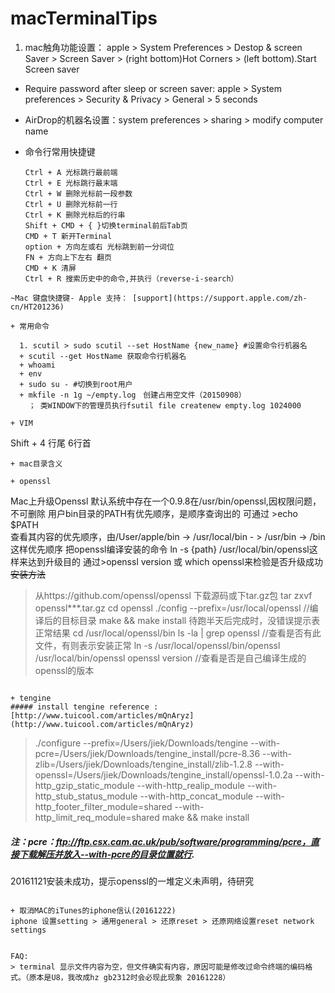 # macTerminalTips

1. mac触角功能设置： apple > System Preferences > Destop & screen Saver > Screen Saver > (right bottom)Hot Corners > (left bottom).Start Screen saver

+ Require password after sleep or screen saver:  apple > System preferences > Security & Privacy > General > 5 seconds

+ AirDrop的机器名设置：system preferences > sharing > modify computer name

+ 命令行常用快捷键
  ```
  Ctrl + A 光标跳行最前端
  Ctrl + E 光标跳行最末端
  Ctrl + W 删除光标前一段参数
  Ctrl + U 删除光标前一行
  Ctrl + K 删除光标后的行串
  Shift + CMD + { }切换terminal前后Tab页
  CMD + T 新开Terminal
  option + 方向左或右 光标跳到前一分词位
  FN + 方向上下左右 翻页
  CMD + K 清屏
  Ctrl + R 搜索历史中的命令,并执行（reverse-i-search）
```
~Mac 键盘快捷键- Apple 支持： [support](https://support.apple.com/zh-cn/HT201236)

+ 常用命令
  
  1. scutil > sudo scutil --set HostName {new_name} #设置命令行机器名
  + scutil --get HostName 获取命令行机器名
  + whoami
  + env
  + sudo su - #切换到root用户
  + mkfile -n 1g ~/empty.log　创建占用空文件（20150908）
    ； 类WINDOW下的管理员执行fsutil file createnew empty.log 1024000

+ VIM
  ```
  Shift + 4 行尾  6行首
  ```
+ mac目录含义

+ openssl
  ```
  Mac上升级Openssl
  默认系统中存在一个0.9.8在/usr/bin/openssl,因权限问题，不可删除
  用户bin目录的PATH有优先顺序，是顺序查询出的
  可通过 >echo $PATH   
  查看其内容的优先顺序，由/User/apple/bin -> /usr/local/bin - > /usr/bin -> /bin这样优先顺序
  把openssl编译安装的命令 ln -s {path} /usr/local/bin/openssl这样来达到升级目的
  通过>openssl version 或 which openssl来检验是否升级成功
  ~~安装方法~~
  > 从https://github.com/openssl/openssl 下载源码或下tar.gz包
  > tar zxvf openssl***.tar.gz
  > cd openssl
  > ./config --prefix=/usr/local/openssl  //编译后的目标目录
  > make && make install
  > 待跑半天后完成时，没错误提示表正常结果
  > cd /usr/local/openssl/bin
  > ls -la | grep openssl   //查看是否有此文件，有则表示安装正常
  > ln -s /usr/local/openssl/bin/openssl /usr/local/bin/openssl
  > openssl version    //查看是否是自己编译生成的openssl的版本
  ```

+ tengine
  ##### install tengine reference :[http://www.tuicool.com/articles/mQnAryz](http://www.tuicool.com/articles/mQnAryz)
  ```
> ./configure --prefix=/Users/jiek/Downloads/tengine --with-pcre=/Users/jiek/Downloads/tengine_install/pcre-8.36 --with-zlib=/Users/jiek/Downloads/tengine\_install/zlib-1.2.8 --with-openssl=/Users/jiek/Downloads/tengine_install/openssl-1.0.2a --with-http_gzip_static_module --with-http_realip_module --with-http_stub_status_module --with-http_concat_module --with-http_footer_filter_module=shared --with-http_limit_req_module=shared
> make && make install
##### 注：pcre：ftp://ftp.csx.cam.ac.uk/pub/software/programming/pcre，直接下载解压并放入--with-pcre的目录位置就行.
20161121安装未成功，提示openssl的一堆定义未声明，待研究

  ```
  
+ 取消MAC的iTunes的iphone信认(20161222)
 iphone 设置setting > 通用general > 还原reset > 还原网络设置reset network settings
 
 
FAQ:
> terminal 显示文件内容为空，但文件确实有内容，原因可能是修改过命令终端的编码格式。（原本是U8，我改成hz gb2312时会必现此现象 20161228）
